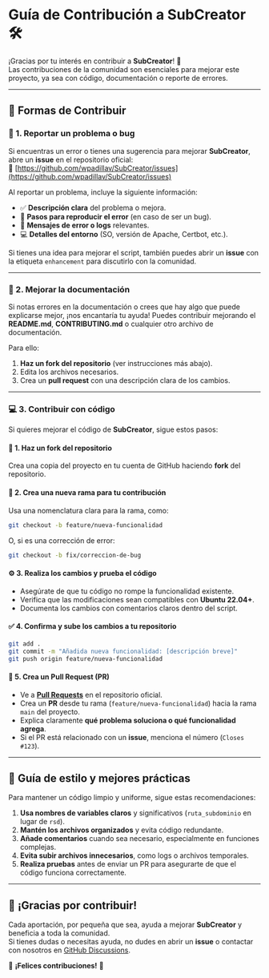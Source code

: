 # **Guía de Contribución a SubCreator** 🛠️

¡Gracias por tu interés en contribuir a **SubCreator**! 🎉  
Las contribuciones de la comunidad son esenciales para mejorar este proyecto, ya sea con código, documentación o reporte de errores.

---

## 📌 **Formas de Contribuir**

### 🐞 1. **Reportar un problema o bug**
Si encuentras un error o tienes una sugerencia para mejorar **SubCreator**, abre un **issue** en el repositorio oficial:  
🔗 [https://github.com/wpadillav/SubCreator/issues](https://github.com/wpadillav/SubCreator/issues)

Al reportar un problema, incluye la siguiente información:
- ✅ **Descripción clara** del problema o mejora.
- 📌 **Pasos para reproducir el error** (en caso de ser un bug).
- 📄 **Mensajes de error o logs** relevantes.
- 💻 **Detalles del entorno** (SO, versión de Apache, Certbot, etc.).

Si tienes una idea para mejorar el script, también puedes abrir un **issue** con la etiqueta `enhancement` para discutirlo con la comunidad.

---

### 📖 2. **Mejorar la documentación**
Si notas errores en la documentación o crees que hay algo que puede explicarse mejor, ¡nos encantaría tu ayuda! Puedes contribuir mejorando el **README.md**, **CONTRIBUTING.md** o cualquier otro archivo de documentación.

Para ello:
1. **Haz un fork del repositorio** (ver instrucciones más abajo).
2. Edita los archivos necesarios.
3. Crea un **pull request** con una descripción clara de los cambios.

---

### 💻 3. **Contribuir con código**
Si quieres mejorar el código de **SubCreator**, sigue estos pasos:

#### 🔄 **1. Haz un fork del repositorio**
Crea una copia del proyecto en tu cuenta de GitHub haciendo **fork** del repositorio.

#### 🌱 **2. Crea una nueva rama para tu contribución**
Usa una nomenclatura clara para la rama, como:

```bash
git checkout -b feature/nueva-funcionalidad
```
O, si es una corrección de error:

```bash
git checkout -b fix/correccion-de-bug
```

#### ⚙️ **3. Realiza los cambios y prueba el código**
- Asegúrate de que tu código no rompe la funcionalidad existente.
- Verifica que las modificaciones sean compatibles con **Ubuntu 22.04+**.
- Documenta los cambios con comentarios claros dentro del script.

#### ✅ **4. Confirma y sube los cambios a tu repositorio**
```bash
git add .
git commit -m "Añadida nueva funcionalidad: [descripción breve]"
git push origin feature/nueva-funcionalidad
```

#### 🔀 **5. Crea un Pull Request (PR)**
- Ve a **[Pull Requests](https://github.com/wpadillav/SubCreator/pulls)** en el repositorio oficial.
- Crea un **PR** desde tu rama (`feature/nueva-funcionalidad`) hacia la rama `main` del proyecto.
- Explica claramente **qué problema soluciona o qué funcionalidad agrega**.
- Si el PR está relacionado con un **issue**, menciona el número (`Closes #123`).

---

## 🎯 **Guía de estilo y mejores prácticas**
Para mantener un código limpio y uniforme, sigue estas recomendaciones:

1. **Usa nombres de variables claros** y significativos (`ruta_subdominio` en lugar de `rsd`).
2. **Mantén los archivos organizados** y evita código redundante.
3. **Añade comentarios** cuando sea necesario, especialmente en funciones complejas.
4. **Evita subir archivos innecesarios**, como logs o archivos temporales.
5. **Realiza pruebas** antes de enviar un PR para asegurarte de que el código funciona correctamente.

---

## 🎉 **¡Gracias por contribuir!**
Cada aportación, por pequeña que sea, ayuda a mejorar **SubCreator** y beneficia a toda la comunidad.  
Si tienes dudas o necesitas ayuda, no dudes en abrir un **issue** o contactar con nosotros en [GitHub Discussions](https://github.com/wpadillav/SubCreator/discussions).

🚀 **¡Felices contribuciones!** 🚀